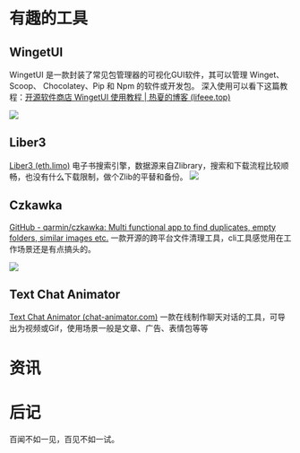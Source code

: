 # 有趣的工具

## WingetUI
WingetUI 是一款封装了常见包管理器的可视化GUI软件，其可以管理 Winget、 Scoop、 Chocolatey、Pip 和 Npm 的软件或开发包。 
深入使用可以看下这篇教程：[开源软件商店 WingetUI 使用教程 | 热夏的博客 (lifeee.top)](https://www.lifeee.top/posts/34001.html#more)

![](https://i.imgur.com/2ZW1Yrm.png)

## Liber3
[Liber3 (eth.limo)](https://liber3.eth.limo/#/)
电子书搜索引擎，数据源来自Zlibrary，搜索和下载流程比较顺畅，也没有什么下载限制，做个Zlib的平替和备份。
![](https://i.imgur.com/3Msqo4P.png)


## Czkawka
[GitHub - qarmin/czkawka: Multi functional app to find duplicates, empty folders, similar images etc.](https://github.com/qarmin/czkawka) 一款开源的跨平台文件清理工具，cli工具感觉用在工作场景还是有点搞头的。

![](https://i.imgur.com/gnYxnEX.png)

## Text Chat Animator 
[Text Chat Animator (chat-animator.com)](https://chat-animator.com/)
一款在线制作聊天对话的工具，可导出为视频或Gif，使用场景一般是文章、广告、表情包等等

# 资讯


# 后记
百闻不如一见，百见不如一试。
